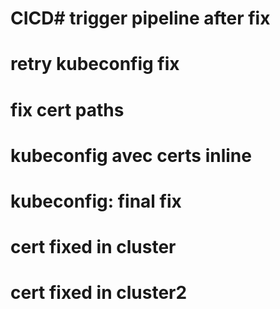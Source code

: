 # CICD# trigger pipeline after fix
# retry kubeconfig fix
# fix cert paths
# kubeconfig avec certs inline
# kubeconfig: final fix
# cert fixed in cluster
# cert fixed in cluster2
